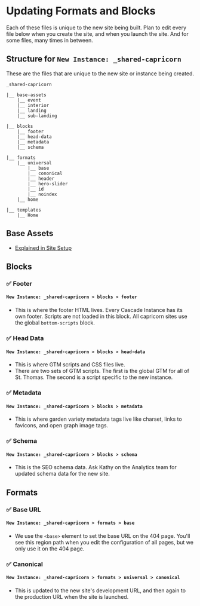 # Updating Formats and Blocks

Each of these files is unique to the new site being built. Plan to edit every file below when you create the site, and when you launch the site. And for some files, many times in between.

## Structure for `New Instance: _shared-capricorn`

These are the files that are unique to the new site or instance being created.

```
_shared-capricorn

|__ base-assets
    |__ event
    |__ interior
    |__ landing
    |__ sub-landing

|__ blocks
    |__ footer
    |__ head-data
    |__ metadata
    |__ schema

|__ formats
    |__ universal
        |__ base
        |__ cononical
        |__ header
        |__ hero-slider
        |__ id
        |__ noindex
    |__ home

|__ templates
    |__ Home
```

## Base Assets

-   [Explained in Site Setup](https://github.com/UniversityOfSaintThomas/Cascade_documentation/blob/main/capricorn/01_site_setup.md#base-assets)

## Blocks

### :white_check_mark: Footer

#### `New Instance: _shared-capricorn > blocks > footer`

-   This is where the footer HTML lives. Every Cascade Instance has its own footer. Scripts are not loaded in this block. All capricorn sites use the global `bottom-scripts` block.

### :white_check_mark: Head Data

#### `New Instance: _shared-capricorn > blocks > head-data`

-   This is where GTM scripts and CSS files live.
-   There are two sets of GTM scripts. The first is the global GTM for all of St. Thomas. The second is a script specific to the new instance.

### :white_check_mark: Metadata

#### `New Instance: _shared-capricorn > blocks > metadata`

-   This is where garden variety metadata tags live like charset, links to favicons, and open graph image tags.

### :white_check_mark: Schema

#### `New Instance: _shared-capricorn > blocks > schema`

-   This is the SEO schema data. Ask Kathy on the Analytics team for updated schema data for the new site.

## Formats

### :white_check_mark: Base URL

#### `New Instance: _shared-capricorn > formats > base`

-   We use the `<base>` element to set the base URL on the 404 page. You'll see this region path when you edit the configuration of all pages, but we only use it on the 404 page.

### :white_check_mark: Canonical

#### `New Instance: _shared-capricorn > formats > universal > canonical`

-   This is updated to the new site's development URL, and then again to the production URL when the site is launched.
